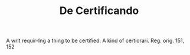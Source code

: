 ---
title: De Certificando
letter: D
permalink: "/definitions/bld-de-certificando.html"
body: A writ requir-Ing a thing to be certified. A kind of certiorari. Reg. orig.
  151, 152
published_at: '2018-07-07'
source: Black's Law Dictionary 2nd Ed (1910)
layout: post
---